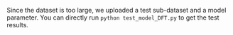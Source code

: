 Since the dataset is too large, we uploaded a test sub-dataset and a model parameter. 
You can directly run `python test_model_DFT.py` to get the test results.
